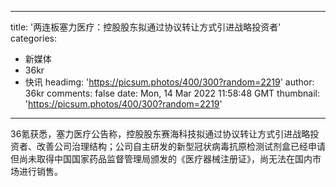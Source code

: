
---
title: '两连板塞力医疗：控股股东拟通过协议转让方式引进战略投资者'
categories: 
 - 新媒体
 - 36kr
 - 快讯
headimg: 'https://picsum.photos/400/300?random=2219'
author: 36kr
comments: false
date: Mon, 14 Mar 2022 11:58:48 GMT
thumbnail: 'https://picsum.photos/400/300?random=2219'
---

<div>   
36氪获悉，塞力医疗公告称，控股股东赛海科技拟通过协议转让方式引进战略投资者、改善公司治理结构；公司自主研发的新型冠状病毒抗原检测试剂盒已经申请但尚未取得中国国家药品监督管理局颁发的《医疗器械注册证》，尚无法在国内市场进行销售。  
</div>
            